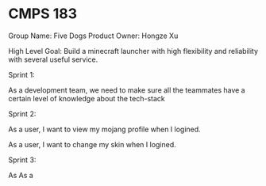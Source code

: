 # CMPS 183

Group Name: Five Dogs
Product Owner: Hongze Xu

High Level Goal: 
Build a minecraft launcher with high flexibility and reliability with several useful service.


Sprint 1:

As a development team, we need to make sure all the teammates have a certain level of knowledge about the tech-stack


Sprint 2:

As a user, I want to view my mojang profile when I logined.

As a user, I want to change my skin when I logined.

Sprint 3:

As 
As a 
